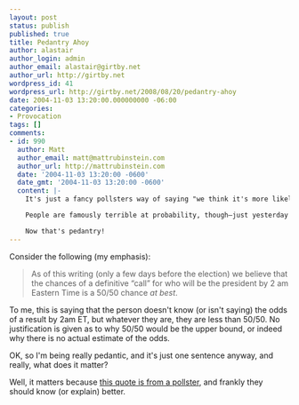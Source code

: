 ```yaml
---
layout: post
status: publish
published: true
title: Pedantry Ahoy
author: alastair
author_login: admin
author_email: alastair@girtby.net
author_url: http://girtby.net
wordpress_id: 41
wordpress_url: http://girtby.net/2008/08/20/pedantry-ahoy
date: 2004-11-03 13:20:00.000000000 -06:00
categories:
- Provocation
tags: []
comments:
- id: 990
  author: Matt
  author_email: matt@mattrubinstein.com
  author_url: http://mattrubinstein.com
  date: '2004-11-03 13:20:00 -0600'
  date_gmt: '2004-11-03 13:20:00 -0600'
  content: |-
    It's just a fancy pollsters way of saying "we think it's more likely than not that we won't get a result by [etc]". Which isn't very accurate, of course, but people do it all the time—and while pollsters may say they're better than laypeople at predicting things, they're clearly not!

    People are famously terrible at probability, though—just yesterday in all the Melbourne Cup brouhaha I was listening to very smart business-types tell me that because pokies have a guaranteed payout of say 90% you can game them by waiting for someone to have a long losing streak and then getting on their machine (this may have more to do with people's understanding of guaranteed payouts than of probability, but I don't know). They looked at me like I was insane when I started in on the gambler's fallacy.

    Now that's pedantry!
---
```

Consider the following (my emphasis):

<blockquote>As of this writing (only a few days before the election) we believe that the chances of a definitive “call” for who will be the president by 2 am Eastern Time is a 50/50 chance <em>at best</em>.</blockquote>

To me, this is saying that the person doesn't know (or isn't saying) the odds of a result by 2am ET, but whatever they are, they are less than 50/50. No justification is given as to why 50/50 would be the upper bound, or indeed why there is no actual estimate of the odds.

OK, so I'm being really pedantic, and it's just one sentence anyway, and really, what does it matter?

Well, it matters because <a href="http://www.edisonresearch.com/home/archives/2004/10/what_to_watch_f.html">this quote is from a pollster</a>, and frankly they should know (or explain) better.
